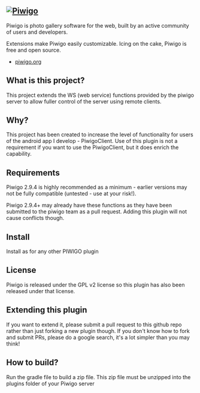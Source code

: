 [![Piwigo](http://piwigo.org/screenshots/logos/piwigo@280.png)](http://piwigo.org)
---------

Piwigo is photo gallery software for the web, built by an active community of users and developers.

Extensions make Piwigo easily customizable. Icing on the cake, Piwigo is free and open source.


 * [piwigo.org](http://piwigo.org)

## What is this project?
 
This project extends the WS (web service) functions provided by the piwigo server to allow fuller control of the server using remote clients.

## Why?

This project has been created to increase the level of functionality for users of the android app I develop - PiwigoClient.
Use of this plugin is not a requirement if you want to use the PiwigoClient, but it does enrich the capability.

## Requirements

Piwigo 2.9.4 is highly recommended as a minimum - earlier versions may not be fully compatible (untested - use at your risk!).

Piwigo 2.9.4+ may already have these functions as they have been submitted to the piwigo team as a pull request. Adding this plugin will not cause conflicts though.

## Install

Install as for any other PIWIGO plugin

## License

Piwigo is released under the GPL v2 license so this plugin has also been released under that license.

## Extending this plugin

If you want to extend it, please submit a pull request to this github repo rather than just forking a new plugin though.
If you don't know how to fork and submit PRs, please do a google search, it's a lot simpler than you may think!

## How to build?

Run the gradle file to build a zip file.
This zip file must be unzipped into the plugins folder of your Piwigo server